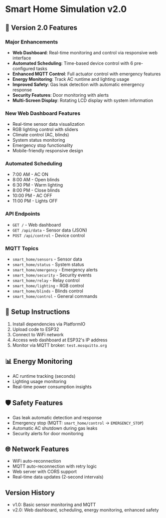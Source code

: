 # Smart Home Simulation v2.0

## 🚀 Version 2.0 Features

### Major Enhancements
- **Web Dashboard**: Real-time monitoring and control via responsive web interface
- **Automated Scheduling**: Time-based device control with 6 pre-configured tasks
- **Enhanced MQTT Control**: Full actuator control with emergency features
- **Energy Monitoring**: Track AC runtime and lighting usage
- **Improved Safety**: Gas leak detection with automatic emergency response
- **Security Features**: Door monitoring with alerts
- **Multi-Screen Display**: Rotating LCD display with system information

### New Web Dashboard Features
- Real-time sensor data visualization
- RGB lighting control with sliders
- Climate control (AC, blinds)
- System status monitoring
- Emergency stop functionality
- Mobile-friendly responsive design

### Automated Scheduling
- 7:00 AM - AC ON
- 8:00 AM - Open blinds
- 6:30 PM - Warm lighting
- 8:00 PM - Close blinds
- 10:00 PM - AC OFF
- 11:00 PM - Lights OFF

### API Endpoints
- `GET /` - Web dashboard
- `GET /api/data` - Sensor data (JSON)
- `POST /api/control` - Device control

### MQTT Topics
- `smart_home/sensors` - Sensor data
- `smart_home/status` - System status
- `smart_home/emergency` - Emergency alerts
- `smart_home/security` - Security events
- `smart_home/relay` - Relay control
- `smart_home/lighting` - RGB control
- `smart_home/blinds` - Blinds control
- `smart_home/control` - General commands

## 🔧 Setup Instructions

1. Install dependencies via PlatformIO
2. Upload code to ESP32
3. Connect to WiFi network
4. Access web dashboard at ESP32's IP address
5. Monitor via MQTT broker: `test.mosquitto.org`

## 📊 Energy Monitoring
- AC runtime tracking (seconds)
- Lighting usage monitoring
- Real-time power consumption insights

## 🛡️ Safety Features
- Gas leak automatic detection and response
- Emergency stop (MQTT: `smart_home/control` → `EMERGENCY_STOP`)
- Automatic AC shutdown during gas leaks
- Security alerts for door monitoring

## 🌐 Network Features
- WiFi auto-reconnection
- MQTT auto-reconnection with retry logic
- Web server with CORS support
- Real-time data updates (2-second intervals)

## Version History
- v1.0: Basic sensor monitoring and MQTT
- v2.0: Web dashboard, scheduling, energy monitoring, enhanced safety
